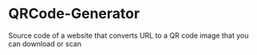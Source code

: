 # QRCode-Generator
Source code of a website that converts URL to a QR code image that you can download or scan 
